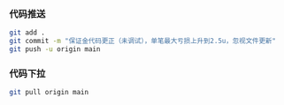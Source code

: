 ### 代码推送

```bash
git add .
git commit -m "保证金代码更正（未调试），单笔最大亏损上升到2.5u，忽视文件更新"
git push -u origin main
```

### 代码下拉

```bash
git pull origin main
```

